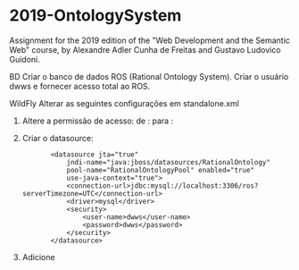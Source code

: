 # 2019-OntologySystem
Assignment for the 2019 edition of the "Web Development and the Semantic Web" course, by Alexandre Adler Cunha de Freitas and Gustavo Ludovico Guidoni.


BD
  Criar o banco de dados ROS  (Rational Ontology System).
  Criar o usuário dwws e fornecer acesso total ao ROS.


WildFly
  Alterar as seguintes configurações em standalone.xml

  1) Altere a permissão de acesso:
  de   : <default-missing-method-permissions-deny-access value="true"/>
  para : <default-missing-method-permissions-deny-access value="false"/>

  2) Criar o datasource:
  
  				<datasource jta="true"
					jndi-name="java:jboss/datasources/RationalOntology"
					pool-name="RationalOntologyPool" enabled="true"
					use-java-context="true">
					<connection-url>jdbc:mysql://localhost:3306/ros?serverTimezone=UTC</connection-url>
					<driver>mysql</driver>
					<security>
						<user-name>dwws</user-name>
						<password>dwws</password>
					</security>
				</datasource>
  3) Adicione
  				<security-domain name="rationalontology">
				    <authentication>
				        <login-module code="Database" flag="required">
				            <module-option name="dsJndiName" value="java:jboss/datasources/RationalOntology"/>
				            <module-option name="principalsQuery" value="select password from user where email=?"/>
				            <module-option name="hashAlgorithm" value="MD5"/>
				            <module-option name="hashEncoding" value="base64"/>
				            <module-option name="hashUserPassword" value="true"/>
				        </login-module>
				    </authentication>
				</security-domain>
				
				
				
